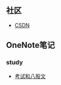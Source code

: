 ## 社区
- [CSDN](https://blog.csdn.net/weison_x)
## OneNote笔记
### study
- [考试和八股文](OneNote/study/考试和八股文.pdf)